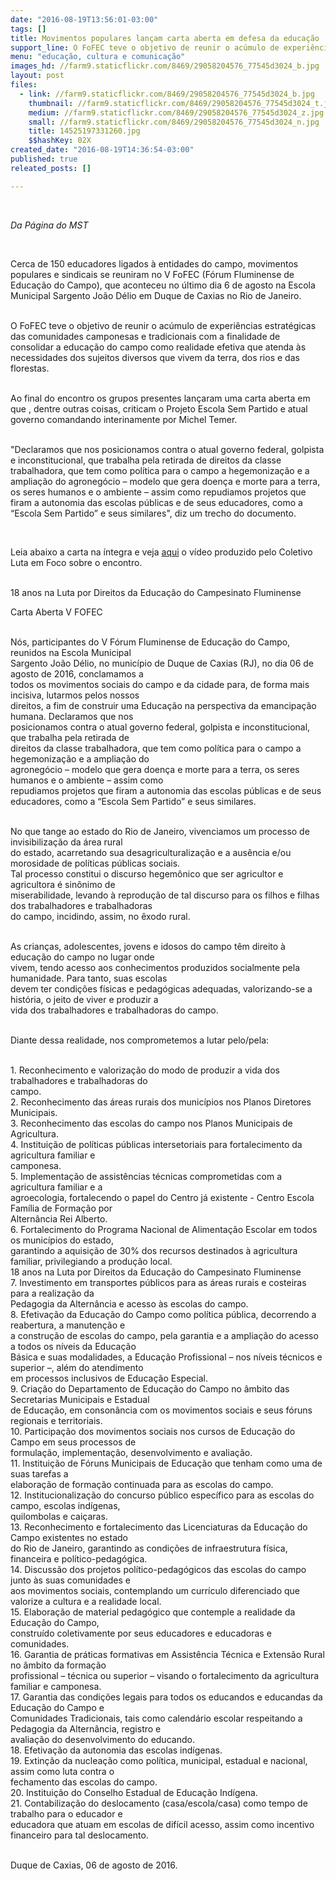 ```yaml
---
date: "2016-08-19T13:56:01-03:00"
tags: []
title: Movimentos populares lançam carta aberta em defesa da educação
support_line: O FoFEC teve o objetivo de reunir o acúmulo de experiências estratégicas das comunidades camponesas e tradicionais com a finalidade de consolidar a educação do campo
menu: "educação, cultura e comunicação"
images_hd: //farm9.staticflickr.com/8469/29058204576_77545d3024_b.jpg
layout: post
files:
  - link: //farm9.staticflickr.com/8469/29058204576_77545d3024_b.jpg
    thumbnail: //farm9.staticflickr.com/8469/29058204576_77545d3024_t.jpg
    medium: //farm9.staticflickr.com/8469/29058204576_77545d3024_z.jpg
    small: //farm9.staticflickr.com/8469/29058204576_77545d3024_n.jpg
    title: 14525197331260.jpg
    $$hashKey: 02X
created_date: "2016-08-19T14:36:54-03:00"
published: true
releated_posts: []

---
```

<p>&nbsp;</p>

<p><em>Da P&aacute;gina do MST&nbsp;</em></p>

<p>&nbsp;</p>

<p>Cerca de 150 educadores ligados &agrave;&nbsp;entidades do campo, movimentos populares e sindicais se reuniram no V&nbsp;FoFEC (F&oacute;rum Fluminense de Educa&ccedil;&atilde;o do Campo), que aconteceu no &uacute;ltimo&nbsp;dia&nbsp;6 de agosto&nbsp;na Escola Municipal Sargento Jo&atilde;o D&eacute;lio em&nbsp;Duque de Caxias no&nbsp;Rio de Janeiro.&nbsp;&nbsp;</p>

<p><br />
O FoFEC teve o objetivo de&nbsp;reunir o ac&uacute;mulo de experi&ecirc;ncias estrat&eacute;gicas das comunidades camponesas e tradicionais com a finalidade de consolidar a educa&ccedil;&atilde;o do campo como realidade efetiva que atenda &agrave;s necessidades dos sujeitos diversos que vivem da terra, dos rios e das florestas.</p>

<p><br />
Ao final do encontro os grupos presentes lan&ccedil;aram uma carta aberta em que , dentre outras coisas, criticam o Projeto Escola Sem Partido e atual governo comandando interinamente por Michel Temer.</p>

<p><br />
&quot;Declaramos que nos posicionamos contra o atual governo federal, golpista e inconstitucional, que trabalha pela retirada de direitos da classe trabalhadora, que tem como pol&iacute;tica para o campo a hegemoniza&ccedil;&atilde;o e a amplia&ccedil;&atilde;o do agroneg&oacute;cio &ndash; modelo que gera doen&ccedil;a e morte para a terra, os seres humanos e o ambiente &ndash; assim como repudiamos projetos que firam a autonomia das escolas p&uacute;blicas e de seus educadores, como a &ldquo;Escola Sem Partido&rdquo; e seus similares&quot;, diz um trecho do documento.&nbsp;</p>

<p>&nbsp;</p>

<p>Leia abaixo a carta na &iacute;ntegra e veja <a href="https://www.facebook.com/MovimentoSemTerra/?fref=ts#">aqui</a> o v&iacute;deo produzido pelo Coletivo Luta em Foco sobre o encontro.&nbsp;</p>

<p><br />
18 anos na Luta por Direitos da Educa&ccedil;&atilde;o do Campesinato Fluminense</p>

<p>Carta Aberta V FOFEC</p>

<p><br />
N&oacute;s, participantes do V F&oacute;rum Fluminense de Educa&ccedil;&atilde;o do Campo, reunidos na Escola Municipal<br />
Sargento Jo&atilde;o D&eacute;lio, no munic&iacute;pio de Duque de Caxias (RJ), no dia 06 de agosto de 2016, conclamamos a<br />
todos os movimentos sociais do campo e da cidade para, de forma mais incisiva, lutarmos pelos nossos<br />
direitos, a fim de construir uma Educa&ccedil;&atilde;o na perspectiva da emancipa&ccedil;&atilde;o humana. Declaramos que nos<br />
posicionamos contra o atual governo federal, golpista e inconstitucional, que trabalha pela retirada de<br />
direitos da classe trabalhadora, que tem como pol&iacute;tica para o campo a hegemoniza&ccedil;&atilde;o e a amplia&ccedil;&atilde;o do<br />
agroneg&oacute;cio &ndash; modelo que gera doen&ccedil;a e morte para a terra, os seres humanos e o ambiente &ndash; assim como<br />
repudiamos projetos que firam a autonomia das escolas p&uacute;blicas e de seus educadores, como a &ldquo;Escola Sem&nbsp;Partido&rdquo; e seus similares.</p>

<p><br />
No que tange ao estado do Rio de Janeiro, vivenciamos um processo de invisibiliza&ccedil;&atilde;o da &aacute;rea rural<br />
do estado, acarretando sua desagriculturaliza&ccedil;&atilde;o e a aus&ecirc;ncia e/ou morosidade de pol&iacute;ticas p&uacute;blicas sociais.<br />
Tal processo constitui o discurso hegem&ocirc;nico que ser agricultor e agricultora &eacute; sin&ocirc;nimo de<br />
miserabilidade, levando &agrave; reprodu&ccedil;&atilde;o de tal discurso para os filhos e filhas dos trabalhadores e trabalhadoras<br />
do campo, incidindo, assim, no &ecirc;xodo rural.</p>

<p><br />
As crian&ccedil;as, adolescentes, jovens e idosos do campo t&ecirc;m direito &agrave; educa&ccedil;&atilde;o do campo no lugar onde<br />
vivem, tendo acesso aos conhecimentos produzidos socialmente pela humanidade. Para tanto, suas escolas<br />
devem ter condi&ccedil;&otilde;es f&iacute;sicas e pedag&oacute;gicas adequadas, valorizando-se a hist&oacute;ria, o jeito de viver e produzir a<br />
vida dos trabalhadores e trabalhadoras do campo.</p>

<p><br />
Diante dessa realidade, nos comprometemos a lutar pelo/pela:</p>

<p><br />
1. Reconhecimento e valoriza&ccedil;&atilde;o do modo de produzir a vida dos trabalhadores e trabalhadoras do<br />
campo.<br />
2. Reconhecimento das &aacute;reas rurais dos munic&iacute;pios nos Planos Diretores Municipais.<br />
3. Reconhecimento das escolas do campo nos Planos Municipais de Agricultura.<br />
4. Institui&ccedil;&atilde;o de pol&iacute;ticas p&uacute;blicas intersetoriais para fortalecimento da agricultura familiar e<br />
camponesa.<br />
5. Implementa&ccedil;&atilde;o de assist&ecirc;ncias t&eacute;cnicas comprometidas com a agricultura familiar e a<br />
agroecologia, fortalecendo o papel do Centro j&aacute; existente - Centro Escola Fam&iacute;lia de Forma&ccedil;&atilde;o por<br />
Altern&acirc;ncia Rei Alberto.<br />
6. Fortalecimento do Programa Nacional de Alimenta&ccedil;&atilde;o Escolar em todos os munic&iacute;pios do estado,<br />
garantindo a aquisi&ccedil;&atilde;o de 30% dos recursos destinados &agrave; agricultura familiar, privilegiando a produ&ccedil;&atilde;o local.<br />
18 anos na Luta por Direitos da Educa&ccedil;&atilde;o do Campesinato Fluminense<br />
7. Investimento em transportes p&uacute;blicos para as &aacute;reas rurais e costeiras para a realiza&ccedil;&atilde;o da<br />
Pedagogia da Altern&acirc;ncia e acesso &agrave;s escolas do campo.<br />
8. Efetiva&ccedil;&atilde;o da Educa&ccedil;&atilde;o do Campo como pol&iacute;tica p&uacute;blica, decorrendo a reabertura, a manuten&ccedil;&atilde;o e<br />
a constru&ccedil;&atilde;o de escolas do campo, pela garantia e a amplia&ccedil;&atilde;o do acesso a todos os n&iacute;veis da Educa&ccedil;&atilde;o<br />
B&aacute;sica e suas modalidades, a Educa&ccedil;&atilde;o Profissional &ndash; nos n&iacute;veis t&eacute;cnicos e superior &ndash;, al&eacute;m do atendimento<br />
em processos inclusivos de Educa&ccedil;&atilde;o Especial.<br />
9. Cria&ccedil;&atilde;o do Departamento de Educa&ccedil;&atilde;o do Campo no &acirc;mbito das Secretarias Municipais e Estadual<br />
de Educa&ccedil;&atilde;o, em conson&acirc;ncia com os movimentos sociais e seus f&oacute;runs regionais e territoriais.<br />
10. Participa&ccedil;&atilde;o dos movimentos sociais nos cursos de Educa&ccedil;&atilde;o do Campo em seus processos de<br />
formula&ccedil;&atilde;o, implementa&ccedil;&atilde;o, desenvolvimento e avalia&ccedil;&atilde;o.<br />
11. Institui&ccedil;&atilde;o de F&oacute;runs Municipais de Educa&ccedil;&atilde;o que tenham como uma de suas tarefas a<br />
elabora&ccedil;&atilde;o de forma&ccedil;&atilde;o continuada para as escolas do campo.<br />
12. Institucionaliza&ccedil;&atilde;o do concurso p&uacute;blico espec&iacute;fico para as escolas do campo, escolas ind&iacute;genas,<br />
quilombolas e cai&ccedil;aras.<br />
13. Reconhecimento e fortalecimento das Licenciaturas da Educa&ccedil;&atilde;o do Campo existentes no estado<br />
do Rio de Janeiro, garantindo as condi&ccedil;&otilde;es de infraestrutura f&iacute;sica, financeira e pol&iacute;tico-pedag&oacute;gica.<br />
14. Discuss&atilde;o dos projetos pol&iacute;tico-pedag&oacute;gicos das escolas do campo junto &agrave;s suas comunidades e<br />
aos movimentos sociais, contemplando um curr&iacute;culo diferenciado que valorize a cultura e a realidade local.<br />
15. Elabora&ccedil;&atilde;o de material pedag&oacute;gico que contemple a realidade da Educa&ccedil;&atilde;o do Campo,<br />
constru&iacute;do coletivamente por seus educadores e educadoras e comunidades.<br />
16. Garantia de pr&aacute;ticas formativas em Assist&ecirc;ncia T&eacute;cnica e Extens&atilde;o Rural no &acirc;mbito da forma&ccedil;&atilde;o<br />
profissional &ndash; t&eacute;cnica ou superior &ndash; visando o fortalecimento da agricultura familiar e camponesa.<br />
17. Garantia das condi&ccedil;&otilde;es legais para todos os educandos e educandas da Educa&ccedil;&atilde;o do Campo e<br />
Comunidades Tradicionais, tais como calend&aacute;rio escolar respeitando a Pedagogia da Altern&acirc;ncia, registro e<br />
avalia&ccedil;&atilde;o do desenvolvimento do educando.<br />
18. Efetiva&ccedil;&atilde;o da autonomia das escolas ind&iacute;genas.<br />
19. Extin&ccedil;&atilde;o da nuclea&ccedil;&atilde;o como pol&iacute;tica, municipal, estadual e nacional, assim como luta contra o<br />
fechamento das escolas do campo.<br />
20. Institui&ccedil;&atilde;o do Conselho Estadual de Educa&ccedil;&atilde;o Ind&iacute;gena.<br />
21. Contabiliza&ccedil;&atilde;o do deslocamento (casa/escola/casa) como tempo de trabalho para o educador e<br />
educadora que atuam em escolas de dif&iacute;cil acesso, assim como incentivo financeiro para tal deslocamento.</p>

<p><br />
Duque de Caxias, 06 de agosto de 2016.</p>

<p>&nbsp;</p>
